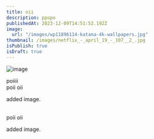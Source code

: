 ```yaml
---
title: oii
description: ppopo
publishedAt: 2023-12-09T14:51:52.192Z
image:
  url: "/images/wp11896114-katana-4k-wallpapers.jpg"
thumbnail: /images/netflix_-_april_19_-_107__2_.jpg
isPublish: true
isDraft: true
---
```



![image](/images/wp11896114-katana-4k-wallpapers.jpg "kumar")

p﻿oiiii\
p﻿oii oii

a﻿dded image.

\
p﻿oii oii

a﻿dded image.